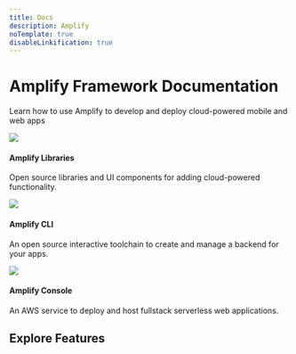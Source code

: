```yaml
---
title: Docs
description: Amplify
noTemplate: true
disableLinkification: true
---
```


<amplify-hero>
  <h1 slot="heading" class="font-weight-300">
    Amplify Framework Documentation
  </h1>
  <p slot="subheading" class="font-weight-300">
    Learn how to use Amplify to develop and deploy cloud-powered mobile
    and web apps
  </p>
  <docs-landing-hero-cta slot="cta" />
</amplify-hero>
<amplify-container
  class="background-color-off-white padding-top-lg padding-bottom-lg padding-horizontal-md">
  <amplify-responsive-grid class="margin-top-lg">
    <docs-card url="~/lib/lib.md" url-override-for-mobile-filter="~/sdk/sdk.md" class="border-radius">
      <img slot="graphic" src="~/assets/lib.png" />
      <h4 slot="heading">Amplify Libraries</h4>
      <p slot="description">
        Open source libraries and UI components for adding
        cloud-powered functionality.
      </p>
    </docs-card>
    <docs-card url="~/cli/cli.md" class="border-radius">
      <img slot="graphic" src="~/assets/cli.png" />
      <h4 slot="heading">Amplify CLI</h4>
      <p slot="description">
        An open source interactive toolchain to create and manage a backend for your apps.
      </p>
    </docs-card>
    <docs-card external url="https://docs.aws.amazon.com/amplify/latest/userguide/welcome.html" class="border-radius" container-tag="amplify-external-link">
      <img slot="graphic" src="~/assets/console.png" />
      <h4 slot="heading">Amplify Console</h4>
      <p slot="description">
        An AWS service to deploy and host fullstack serverless web applications.
      </p>
    </docs-card>
  </amplify-responsive-grid>
</amplify-container>
<amplify-container
  class="background-color-off-white padding-bottom-lg padding-horizontal-md"
>
  <h2 class="text-align-center">Explore Features</h2>
  <inline-fragment src="~/fragments/features-grid.md"></inline-fragment>
</amplify-container>
<docs-link-banner></docs-link-banner>
<docs-footer></docs-footer>